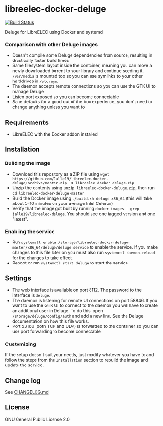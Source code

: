# libreelec-docker-deluge

[![Build Status](https://travis-ci.org/Jalle19/libreelec-docker-deluge.svg?branch=master)](https://travis-ci.org/Jalle19/libreelec-docker-deluge)

Deluge for LibreELEC using Docker and systemd

### Comparison with other Deluge images

* Doesn't compile some Deluge dependencies from source, resulting in drastically faster build times
* Same filesystem layout inside the container, meaning you can move a newly downloaded torrent to your library and 
continue seeding it. `/var/media` is mounted too so you can use symlinks to your other harddrives in `/storage`.
* The daemon accepts remote connections so you can use the GTK UI to manage Deluge
* Listen port exposed so you can become connectable
* Sane defaults for a good out of the box experience, you don't need to change anything unless you want to

## Requirements

* LibreELEC with the Docker addon installed

## Installation

### Building the image

* Download this repository as a ZIP file using 
`wget https://github.com/Jalle19/libreelec-docker-deluge/archive/master.zip -O libreelec-docker-deluge.zip`
* Unzip the contents using `unzip libreelec-docker-deluge.zip`, then run `cd libreelec-docker-deluge-master`
* Build the Docker image using `./build.sh deluge x86_64` (this will take about 5-10 minutes on your average Intel 
Celeron)
* Verify that the image got built by running `docker images | grep jalle19/libreelec-deluge`. You should see one 
tagged version and one "latest".

### Enabling the service

* Run `systemctl enable /storage/libreelec-docker-deluge-master/x86_64/deluge/deluge.service` to enable the service. 
If you make changes to this file later on you must also run `systemctl daemon-reload` for the changes to take effect.
* Reboot or run `systemctl start deluge` to start the service

## Settings

* The web interface is available on port 8112. The password to the interface is `deluge`.
* The daemon is listening for remote UI connections on port 58846. If you want to use the GTK UI to connect to the 
daemon you will have to create an additional user in Deluge. To do this, open `/storage/deluge/config/auth` and add a 
new line. See the Deluge documentation on how this file works.
* Port 53160 (both TCP and UDP) is forwarded to the container so you can use port forwarding to become connectable

### Customizing

If the setup doesn't suit your needs, just modify whatever you have to and follow the steps from the `Installation` 
section to rebuild the image and update the service.

## Change log

See [CHANGELOG.md](CHANGELOG.md)

## License

GNU General Public License 2.0
